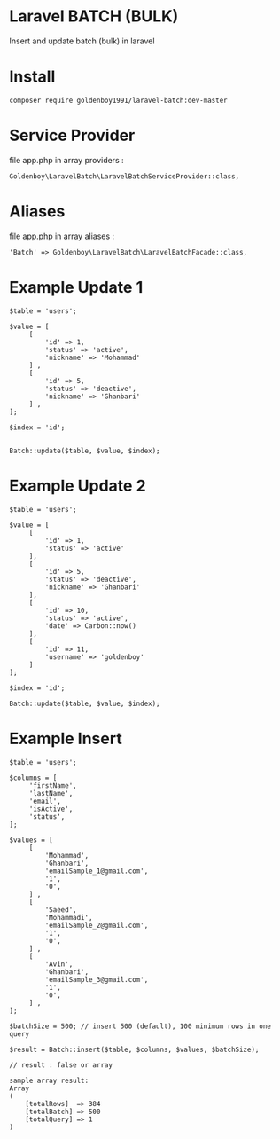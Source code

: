 # Laravel BATCH (BULK)
Insert and update batch (bulk) in laravel

# Install
`composer require goldenboy1991/laravel-batch:dev-master`



# Service Provider
file app.php in array providers :

`Goldenboy\LaravelBatch\LaravelBatchServiceProvider::class,`


# Aliases
file app.php in array aliases :

`'Batch' => Goldenboy\LaravelBatch\LaravelBatchFacade::class,`


# Example Update 1

```
$table = 'users';

$value = [
     [
         'id' => 1,
         'status' => 'active',
         'nickname' => 'Mohammad'
     ] ,
     [
         'id' => 5,
         'status' => 'deactive',
         'nickname' => 'Ghanbari'
     ] ,
];

$index = 'id';


Batch::update($table, $value, $index);
```


# Example Update 2

```
$table = 'users';

$value = [
     [
         'id' => 1,
         'status' => 'active'
     ],
     [
         'id' => 5,
         'status' => 'deactive',
         'nickname' => 'Ghanbari'
     ],
     [
         'id' => 10,
         'status' => 'active',
         'date' => Carbon::now()
     ],
     [
         'id' => 11,
         'username' => 'goldenboy'
     ]
];

$index = 'id';

Batch::update($table, $value, $index);
```


# Example Insert

```
$table = 'users';

$columns = [
     'firstName',
     'lastName',
     'email',
     'isActive',
     'status',
];

$values = [
     [
         'Mohammad',
         'Ghanbari',
         'emailSample_1@gmail.com',
         '1',
         '0',
     ] ,
     [
         'Saeed',
         'Mohammadi',
         'emailSample_2@gmail.com',
         '1',
         '0',
     ] ,
     [
         'Avin',
         'Ghanbari',
         'emailSample_3@gmail.com',
         '1',
         '0',
     ] ,
];

$batchSize = 500; // insert 500 (default), 100 minimum rows in one query

$result = Batch::insert($table, $columns, $values, $batchSize);
```

```
// result : false or array

sample array result:
Array
(
    [totalRows]  => 384
    [totalBatch] => 500
    [totalQuery] => 1
)
```
